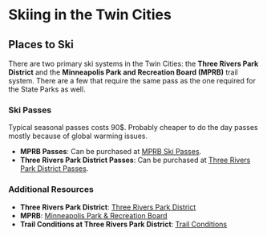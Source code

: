 # Skiing in the Twin Cities

## Places to Ski

There are two primary ski systems in the Twin Cities: the **Three Rivers Park District** and the **Minneapolis Park and Recreation Board (MPRB)** trail system. There are a few that require the same pass as the one required for the State Parks as well.

### Ski Passes

Typical seasonal passes costs 90$. Probably cheaper to do the day passes mostly because of global warming issues.

- **MPRB Passes**: Can be purchased at [MPRB Ski Passes](https://runsignup.com/Race/MN/Minneapolis/MPRBSkiPasses).
- **Three Rivers Park District Passes**: Can be purchased at [Three Rivers Park District Passes](https://mnthreeriversweb.myvscloud.com/webtrac/web/search.html?keyword=ANNUAL-NORDIC-ALLPARKS,ANNUAL-NORDIC-NATURAL&module=Global).

### Additional Resources

- **Three Rivers Park District**: [Three Rivers Park District](https://www.threeriversparks.org/activity/cross-country-skiing)
- **MPRB**: [Minneapolis Park & Recreation Board](https://www.threeriversparks.org/)
- **Trail Conditions at Three Rivers Park District**: [Trail Conditions](https://www.threeriversparks.org/page/trail-conditions-cross-country-skiing)
